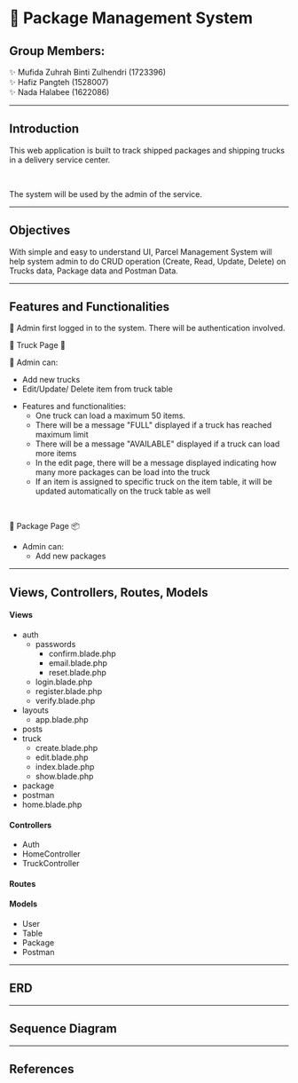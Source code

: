 
# :truck: Package Management System

## Group Members:

:sparkles: Mufida Zuhrah Binti Zulhendri (1723396) <br/>
:sparkles: Hafiz Pangteh (1528007) <br/>
:sparkles: Nada Halabee (1622086) 

---

## Introduction

This web application is built to track shipped packages and shipping trucks in a delivery service center.

<br />

The system will be used by the admin of the service. 

---

## Objectives

With simple and easy to understand UI, Parcel Management System will help system admin to do CRUD operation (Create, Read, Update, Delete) on Trucks data, Package data and Postman Data.

---

## Features and Functionalities

:pushpin: Admin first logged in to the system. There will be authentication involved. <br />

:pushpin: Truck Page :truck: <br />

:paperclip: Admin can: <br/>
  * Add new trucks
  * Edit/Update/ Delete item from truck table

- Features and functionalities:
  * One truck can load a maximum 50 items.
  * There will be a message "FULL" displayed if a truck has reached maximum limit
  * There will be a message "AVAILABLE" displayed if a truck can load more items
  * In the edit page, there will be a message displayed indicating how many more packages can be load into the truck
  * If an item is assigned to specific truck on the item table, it will be updated automatically on the truck table as well
<br />

:pushpin: Package Page :package:

- Admin can:
  * Add new packages

---

## Views, Controllers, Routes, Models

#### Views
- auth
  * passwords
    * confirm.blade.php
    * email.blade.php
    * reset.blade.php
  * login.blade.php
  * register.blade.php
  * verify.blade.php
- layouts
  * app.blade.php
- posts
- truck
  * create.blade.php
  * edit.blade.php
  * index.blade.php
  * show.blade.php
- package
- postman
- home.blade.php

#### Controllers
- Auth
- HomeController
- TruckController

#### Routes

#### Models
- User
- Table
- Package
- Postman

---

## ERD

---

## Sequence Diagram

---

## References
